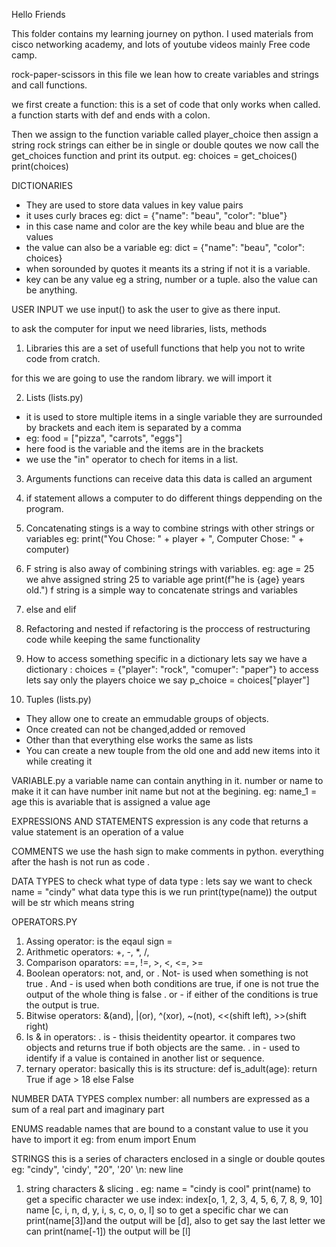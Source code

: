 Hello Friends

This folder contains my learning journey on python.
I used materials from cisco networking academy, and lots of youtube videos mainly Free code camp.

rock-paper-scissors
in this file we lean how to create variables and strings and call functions.

we first create  a function: this is a set of code that only works when called.
a function starts with def and ends with a colon.

Then we assign to the function variable called player_choice then assign a string rock
strings can either be in single or double qoutes
we now call the get_choices function and print its output.
eg: choices = get_choices()
print(choices)

DICTIONARIES
- They are used to store data values in key value pairs
- it uses curly braces
eg: dict = {"name": "beau", "color": "blue"}
- in this case name and color are the key while beau and blue are the values
- the value can also be a variable
eg: dict = {"name": "beau", "color": choices}
- when sorounded by quotes it meants its a string if not it is a variable.
- key can be any value eg a string, number or a tuple. also the value can be anything.

 USER INPUT
 we use input() to ask the user to give as there input.

 to ask the computer for input we need libraries, lists, methods
 1. Libraries
 this are a set of usefull functions that help you not to write code from cratch.

for this we are going to use the random library. we will import it

2. Lists (lists.py)
- it is used to store multiple items in a single variable
they are surrounded by brackets and each item is separated by a comma
- eg: food = ["pizza", "carrots", "eggs"]
- here food is the variable and the items are in the brackets
- we use the "in" operator to chech for items in a list.

3. Arguments
functions can receive data this data is called an argument

4. if statement
allows a computer to do different things deppending on the program.

5. Concatenating stings
is a way to combine strings with other strings or variables
eg: print("You Chose: " + player + ", Computer Chose: " + computer)

6. F string
is also away of combining strings with variables.
eg: age = 25 we ahve assigned string 25 to variable age
print(f"he is {age} years old.")
f string is a simple way to concatenate strings and variables

7. else and elif

8. Refactoring and nested if
refactoring is the proccess of restructuring code while keeping the same functionality

9. How to access something specific in a dictionary
lets say we have a dictionary :
choices = {"player": "rock", "comuper": "paper"}
to access lets say only the players choice we say
p_choice = choices["player"]

10. Tuples (lists.py)
- They allow one to create an emmudable groups of objects.
- Once created can not be changed,added or removed
- Other than that everything else works the same as lists
- You can create a new touple from the old one and add new items into it while creating it


VARIABLE.py
a variable name can contain anything in it. number or name
to make it it can have number init name but not at the begining.
eg: name_1 = age this is avariable that is assigned a value age

EXPRESSIONS AND STATEMENTS
expression is any code that returns a value
statement is an operation of a value

COMMENTS
we use the hash sign to make comments in python.
everything after the hash is not run as code .

DATA TYPES
to check what type of data type :
lets say we want to check name = "cindy" what data type this is we run print(type(name)) the output will be str which means string

OPERATORS.PY
1. Assing operator: is the eqaul sign =
2. Arithmetic operators: +, -, *, /, 
3. Comparison oparators: ==, !=, >, <, <=, >=
4. Boolean operators: not, and, or
   . Not- is used when something is not true
   . And - is used when both conditions are true, if one is not true the output of the whole thing is false
   . or - if either of the conditions is true the output is true.
5. Bitwise operators: &(and), |(or), ^(xor), ~(not), <<(shift left), >>(shift right)
6. Is & in operators:
   . is - thisis theidentity opeartor. it compares two objects and returns true if both objects are the same.
   . in - used to identify if a value is contained in another list or sequence.
7. ternary operator: 
basically this is its structure:
      def is_adult(age):
           return True if age > 18 else False

NUMBER DATA TYPES
complex number: all numbers are expressed as a sum of a real part and imaginary part

ENUMS
readable names that are bound to a constant value
to use it you have to import it
eg: from enum import Enum

STRINGS
this is a series of characters enclosed in a single or double qoutes
eg: "cindy", 'cindy', "20", '20' 
\n: new line
1. string characters & slicing
      . eg: name = "cindy is cool"
            print(name)
    to get a specific character we use index:
    index[o, 1, 2, 3, 4, 5, 6, 7, 8, 9, 10]
    name [c, i, n, d, y, i, s, c, o, o, l]
    so to get a specific char we can print(name[3])and the output will be [d],
    also to get say the last letter we can print(name[-1]) the output will be [l]

